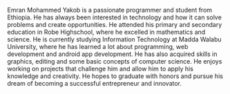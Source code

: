 Emran Mohammed Yakob is a passionate programmer and student from Ethiopia. He has always been interested in technology and how it can solve problems and create opportunities. He attended his primary and secondary education in Robe Highschool, where he excelled in mathematics and science. He is currently studying Information Technology at Madda Walabu University, where he has learned a lot about programming, web development and android app development. He has also acquired skills in graphics, editing and some basic concepts of computer science. He enjoys working on projects that challenge him and allow him to apply his knowledge and creativity. He hopes to graduate with honors and pursue his dream of becoming a successful entrepreneur and innovator.
